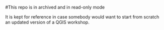 #This repo is in archived and in read-only mode

It is kept for reference in case somebody would want to start from scratch an updated version of a QGIS workshop.
